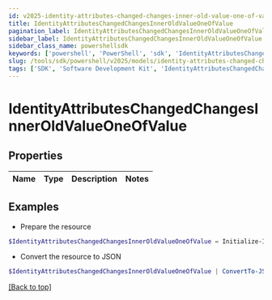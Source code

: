 ```yaml
---
id: v2025-identity-attributes-changed-changes-inner-old-value-one-of-value
title: IdentityAttributesChangedChangesInnerOldValueOneOfValue
pagination_label: IdentityAttributesChangedChangesInnerOldValueOneOfValue
sidebar_label: IdentityAttributesChangedChangesInnerOldValueOneOfValue
sidebar_class_name: powershellsdk
keywords: ['powershell', 'PowerShell', 'sdk', 'IdentityAttributesChangedChangesInnerOldValueOneOfValue', 'V2025IdentityAttributesChangedChangesInnerOldValueOneOfValue'] 
slug: /tools/sdk/powershell/v2025/models/identity-attributes-changed-changes-inner-old-value-one-of-value
tags: ['SDK', 'Software Development Kit', 'IdentityAttributesChangedChangesInnerOldValueOneOfValue', 'V2025IdentityAttributesChangedChangesInnerOldValueOneOfValue']
---
```



# IdentityAttributesChangedChangesInnerOldValueOneOfValue

## Properties

Name | Type | Description | Notes
------------ | ------------- | ------------- | -------------

## Examples

- Prepare the resource
```powershell
$IdentityAttributesChangedChangesInnerOldValueOneOfValue = Initialize-IdentityAttributesChangedChangesInnerOldValueOneOfValue 
```

- Convert the resource to JSON
```powershell
$IdentityAttributesChangedChangesInnerOldValueOneOfValue | ConvertTo-JSON
```


[[Back to top]](#) 


